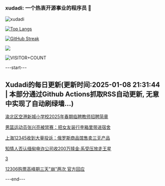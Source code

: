 ### xudadi: 一个热衷开源事业的程序员 👋

![xudadi](https://github-readme-stats-git-masterorgs-github-readme-stats-team.vercel.app/api?username=xudadi)

[![Top Langs](https://github-readme-stats.vercel.app/api/top-langs/?username=xudadi)](https://github.com/anuraghazra/github-readme-stats)

[![GitHub Streak](https://streak-stats.demolab.com?user=xudadi&locale=zh_Hans)](https://git.io/streak-stats)

![](https://raw.githubusercontent.com/xudadi/xudadi/main/assets/github-contribution-grid-snake.svg)

![VISITOR+COUNT](https://komarev.com/ghpvc/?username=xudadi&label=VISITOR+COUNT)


---start---

## Xudadi的每日更新(更新时间:2025-01-08 21:31:44 | 本部分通过Github Actions抓取RSS自动更新, 无意中实现了自动刷绿墙...)

[渝北区空港新城小学校2025年春期临聘教师招聘简章](https://www.gongkaoleida.com/article/2259459)

[男篮运动员张兴亮被禁赛：把女友装行李箱里带进宿舍](https://m.163.com/news/article/JLDETJQ80001899N.html)

[上海12345收到大量投诉：俄罗斯商品馆售卖三无产品](https://m.163.com/news/article/JLDCBD58055040N3.html)

[知情人否认缅甸电诈公司收200万赎金:系受压放走王星](https://m.163.com/news/article/JLD650M50001899N.html)

[3](https://m.163.com/touch/news/sub/domestic)

[12306购票高峰期三天"崩"两次 官方回应](https://m.163.com/news/article/JLCRVT0J0534A4SC.html)

---end---
